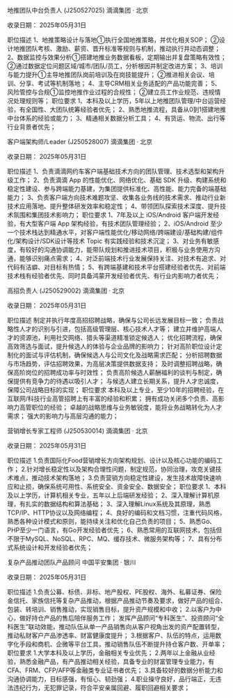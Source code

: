 地推团队中台负责人 (J250527025)
滴滴集团 · 北京

收录日期： 2025年05月31日

职位描述
1、地推策略设计与落地①执行全国地推策略，并优化相关SOP；
②设计地推团队考核、激励、薪资、晋升标准等规则与机制，推动执行并动态调整；
2、数据监控与效果分析①搭建地推业务数据看板，定期输出并复盘策略有效性；
②通过数据定位问题区域/城市/团队/员工，分析根因并制定改进方案；
3、培训与能力提升①主导地推团队岗前培训及在岗技能提升；
②推进相关会议、培训、分享、考试等机制落地；
4、主导CRM相关业务适配的产品功能完善；
5、风险管控与合规①监控地推作业过程的合规性；
②建立员工作业规范、违规情况处理规则等；
职位要求
1、本科及以上学历，5年以上地推团队管理/中台运营经验，有全国性、大团队统筹经验者优先；
2、熟悉地推流程，具备从0到1搭建地推中台体系的经验或能力；
3、精通相关数据分析工具；
4、有货运、物流、出行等行业背景者优先；


客户端架构师/Leader (J250528007)
滴滴集团 · 北京

收录日期： 2025年05月31日

职位描述
1、负责滴滴网约车客户端基础技术方向的团队管理、技术选型和架构升级工作；
2、负责滴滴 App 的性能优化、网络优化、基础 SDK 升级、构建系统和稳定性建设、参与跨端能力基建，为集团提供标准化、高性能、能力完备的端基础能力；
3、负责客户端方向技术难题攻坚、收集各业务线的技术需求、推动行业新技术应用落地、提升整体研发效率和稳定性；
4、带领团队探索技术深度、提升技术氛围和集团技术影响力；
职位要求
1、7年及以上 iOS/Android 客户端开发经验，有大型客户端 App 架构经验，有技术团队管理经验；
2、iOS/Android 至少一个技术栈达到精通水平，对客户端性能优化/移动网络/跨端建设/基础构建/组件化/架构设计/SDK设计等技术 Topic 有实践经验和技术沉淀；
3、对业务有敏感度，有较好的沟通协调能力，能带队规划和推进技术项目，积极与业务使用方沟通，能够识别痛点需求；
4、对泛前端技术行业发展保持关注、对技术有追求、对代码有洁癖、对目标有热情；
5、有跨端基建和技术平台搭建经验者优先、对前端技术栈有经验者优先、同时具备鸿蒙开发经验者优先、有行业内影响力者优先；


高招负责人 (J250529002)
滴滴集团 · 北京

收录日期： 2025年05月31日

职位描述
制定并执行年度高招招聘战略，确保与公司长远发展目标一致；
负责战略性人才的识别与引进，包括高级管理层、核心技术人才等；
建立并维护高端人才的资源池，利用社交网络、猎头等渠道精准锁定候选人；
优化招聘流程，确保高效筛选与面试，提升候选人的体验与企业品牌的影响力；
针对高阶职位设计定制化的面试与评估机制，确保候选人与公司文化及战略需求匹配；
分析招聘数据与市场趋势，评估招聘效果，为高层决策提供数据支持；
及时调整招聘战略，确保高阶岗位的招聘成功率与时效性；
负责高阶候选人薪酬福利的谈判与制定，确保提供有竞争力的待遇以吸引人才；
与候选人建立长期关系，提升人才忠诚度，保障公司战略目标的实现；
职位要求
本科及以上专业，至少10年的招聘经验，在互联网/科技行业高管招聘上有丰富的经验和积累；
拥有成功关闭多个负责、高影响力高管职位的经验；
卓越的战略思维与业务敏锐度，能将业务战略转化为人才需求；
强大的影响力与高层沟通的能力；


营销增长专家工程师 (J250530014)
滴滴集团 · 北京

收录日期： 2025年05月31日

职位描述
1.负责国际化Food营销增长方向架构规划、设计以及核心功能的编码工作；
2.针对增长稳定性以及架构合理性问题，制定规范，协同治理，攻克关键技术难点，推动技术架构落地；
3.负责营销方向稳定性建设，发生技术故障快速响应和止损，确保系统可用性、系统安全、资金安全、数据安全；
职位要求
1、本科及以上学历，计算机相关专业，五年以上后端研发经验；
2、深入理解计算机原理，有扎实的数据结构和算法基础；
3、深入理解Linux系统及其原理，熟悉TCP/IP、HTTP协议以及网络编程；
4、良好的编码和文档习惯，注重代码风格，熟悉各种设计模式和原则，能持续关注和优化自己负责的项目；
5、熟悉Go、PHP至少一门语言，有Go开发经验者优先；
6、熟悉常用的互联网技术，包括但不限于MySQL、NoSQL、RPC、MQ、缓存技术、微服务架构等；
7、具有分布式系统设计和开发经验者优先；


复杂产品推动团队产品顾问
中国平安集团 · 银川

收录日期： 2025年05月31日

职位描述
1.负责公募、标债、非标、地产股权、PE股权、海外、私募证券、保险金信托、家族信托等复杂产品推动，根据产品推动节奏及要求，做好产品的组合、包装、转培训、销售推动，实现销售目标，提升资产规模和中收；
2.以客户为中心，做好持仓产品的售后陪伴服务工作；
发挥产品顾问“专科医生”、投资顾问“全科医生”联动效能，推动队伍从单一产品销售向从客户视角出发的资产配置转型，推动私财客户产品渗透率、财富健康度提升；
3.根据客户、队伍的特点，运用数字化手段和商机、企微等平台工具，推动销售队伍不断提升持仓客户数、开单率；
职位要求
1.大学本科及以上学历，金融相关专业优先；
2.两年以上金融从业经验，熟悉金融产品，有产品推动相关经验，具备专业的财富管理专业能力，有CFA、FRM、CFP/AFP等金融类专业证书者优先；
3.具备较好的数据分析能力和沟通协调能力，目标感强，有恒心、韧劲强；
4.职业操守良好，品行端正，无违法违纪行为，无犯罪记录，符合平安亲属回避、履职回避相关要求；

